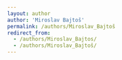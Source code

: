 ```yaml
---
layout: author
author: 'Miroslav Bajtoš'
permalink: /authors/Miroslav_Bajtoš
redirect_from:
  - /authors/Miroslav_Bajtos/
  - /authors/Miroslav_Bajtoš/
---
```

